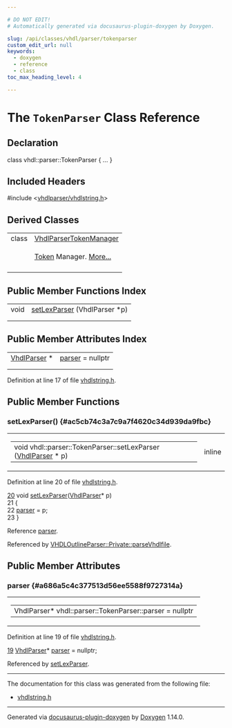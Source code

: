 ```yaml
---

# DO NOT EDIT!
# Automatically generated via docusaurus-plugin-doxygen by Doxygen.

slug: /api/classes/vhdl/parser/tokenparser
custom_edit_url: null
keywords:
  - doxygen
  - reference
  - class
toc_max_heading_level: 4

---
```


<div class="doxyPage">

# The `TokenParser` Class Reference



## Declaration

<div class="doxyDeclaration">
class vhdl::parser::TokenParser { ... }
</div>

## Included Headers

<div class="doxyIncludesList">#include &lt;<a href="/web-doxygen/docs/api/files/vhdlparser/vhdlstring-h">vhdlparser/vhdlstring.h</a>&gt;
</div>

## Derived Classes

<table class="doxyMembersIndex">

<tr class="doxyMemberIndexItem">
<td class="doxyMemberIndexItemType" align="left" valign="top">class</td>
<td class="doxyMemberIndexItemName" align="left" valign="top"><a href="/web-doxygen/docs/api/classes/vhdl/parser/vhdlparsertokenmanager">VhdlParserTokenManager</a></td>
</tr>
<tr class="doxyMemberIndexDescription">
<td class="doxyMemberIndexDescriptionLeft"></td>
<td class="doxyMemberIndexDescriptionRight">
<p><a href="/web-doxygen/docs/api/classes/vhdl/parser/token">Token</a> Manager. <a href="/web-doxygen/docs/api/classes/vhdl/parser/vhdlparsertokenmanager/#details">More...</a></p>
</td>
</tr>
<tr class="doxyMemberIndexSeparator">
<td class="doxyMemberIndexSeparator" colspan="2"></td>
</tr>

</table>

## Public Member Functions Index

<table class="doxyMembersIndex">

<tr class="doxyMemberIndexItem">
<td class="doxyMemberIndexItemType" align="left" valign="top">void</td>
<td class="doxyMemberIndexItemName" align="left" valign="top"><a href="#ac5cb74c3a7c9a7f4620c34d939da9fbc">setLexParser</a> (VhdlParser *p)</td>
</tr>
<tr class="doxyMemberIndexDescription">
<td class="doxyMemberIndexDescriptionLeft"></td>
<td class="doxyMemberIndexDescriptionRight">
</td>
</tr>
<tr class="doxyMemberIndexSeparator">
<td class="doxyMemberIndexSeparator" colspan="2"></td>
</tr>

</table>

## Public Member Attributes Index

<table class="doxyMembersIndex">

<tr class="doxyMemberIndexItem">
<td class="doxyMemberIndexItemType" align="left" valign="top"><a href="/web-doxygen/docs/api/classes/vhdl/parser/vhdlparser">VhdlParser</a> *</td>
<td class="doxyMemberIndexItemName" align="left" valign="top"><a href="#a686a5c4c377513d56ee5588f9727314a">parser</a> = nullptr</td>
</tr>
<tr class="doxyMemberIndexDescription">
<td class="doxyMemberIndexDescriptionLeft"></td>
<td class="doxyMemberIndexDescriptionRight">
</td>
</tr>
<tr class="doxyMemberIndexSeparator">
<td class="doxyMemberIndexSeparator" colspan="2"></td>
</tr>

</table>


<p>Definition at line 17 of file <a href="/web-doxygen/docs/api/files/vhdlparser/vhdlstring-h">vhdlstring.h</a>.</p>


<div class="doxySectionDef">

## Public Member Functions

### setLexParser() {#ac5cb74c3a7c9a7f4620c34d939da9fbc}

<div class="doxyMemberItem">
<div class="doxyMemberProto">
<table class="doxyMemberLabels">
<tr class="doxyMemberLabels">
<td class="doxyMemberLabelsLeft">
<table class="doxyMemberName">
<tr>
<td class="doxyMemberName">void vhdl::parser::TokenParser::setLexParser (<a href="/web-doxygen/docs/api/classes/vhdl/parser/vhdlparser">VhdlParser</a> * p)</td>
</tr>
</table>
</td>
<td class="doxyMemberLabelsRight">
<span class="doxyMemberLabels">
<span class="doxyMemberLabel inline">inline</span>
</span>
</td>
</tr>
</table>
</div>
<div class="doxyMemberDoc">



<p>Definition at line 20 of file <a href="/web-doxygen/docs/api/files/vhdlparser/vhdlstring-h">vhdlstring.h</a>.</p>


<div class="doxyProgramListing">

<div class="doxyCodeLine"><span class="doxyLineNumber"><a href="#ac5cb74c3a7c9a7f4620c34d939da9fbc">20</a></span><span class="doxyLineContent"><span class="doxyHighlight">      </span><span class="doxyHighlightKeywordType">void</span><span class="doxyHighlight">   <a href="#ac5cb74c3a7c9a7f4620c34d939da9fbc">setLexParser</a>(<a href="/web-doxygen/docs/api/classes/vhdl/parser/vhdlparser">VhdlParser</a>* p)</span></span></div>
<div class="doxyCodeLine"><span class="doxyLineNumber">21</span><span class="doxyLineContent"><span class="doxyHighlight">      {</span></span></div>
<div class="doxyCodeLine"><span class="doxyLineNumber">22</span><span class="doxyLineContent"><span class="doxyHighlight">        <a href="#a686a5c4c377513d56ee5588f9727314a">parser</a> = p;</span></span></div>
<div class="doxyCodeLine"><span class="doxyLineNumber">23</span><span class="doxyLineContent"><span class="doxyHighlight">      }</span></span></div>

</div>


<p>Reference <a href="#a686a5c4c377513d56ee5588f9727314a">parser</a>.</p>


<p>Referenced by <a href="/web-doxygen/docs/api/structs/vhdloutlineparser/private/#a09e1a5b366fadb1761f46049e67df6c5">VHDLOutlineParser::Private::parseVhdlfile</a>.</p>

</div>
</div>

</div>

<div class="doxySectionDef">

## Public Member Attributes

### parser {#a686a5c4c377513d56ee5588f9727314a}

<div class="doxyMemberItem">
<div class="doxyMemberProto">
<table class="doxyMemberLabels">
<tr class="doxyMemberLabels">
<td class="doxyMemberLabelsLeft">
<table class="doxyMemberName">
<tr>
<td class="doxyMemberName">VhdlParser* vhdl::parser::TokenParser::parser = nullptr</td>
</tr>
</table>
</td>
</tr>
</table>
</div>
<div class="doxyMemberDoc">



<p>Definition at line 19 of file <a href="/web-doxygen/docs/api/files/vhdlparser/vhdlstring-h">vhdlstring.h</a>.</p>


<div class="doxyProgramListing">

<div class="doxyCodeLine"><span class="doxyLineNumber"><a href="#a686a5c4c377513d56ee5588f9727314a">19</a></span><span class="doxyLineContent"><span class="doxyHighlight">      <a href="/web-doxygen/docs/api/classes/vhdl/parser/vhdlparser">VhdlParser</a>* <a href="#a686a5c4c377513d56ee5588f9727314a">parser</a> = </span><span class="doxyHighlightKeyword">nullptr</span><span class="doxyHighlight">;</span></span></div>

</div>


<p>Referenced by <a href="#ac5cb74c3a7c9a7f4620c34d939da9fbc">setLexParser</a>.</p>

</div>
</div>

</div>

<hr/>

The documentation for this class was generated from the following file:

<ul>
<li><a href="/web-doxygen/docs/api/files/vhdlparser/vhdlstring-h">vhdlstring.h</a></li>
</ul>

<hr/>

<p class="doxyGeneratedBy">Generated via <a href="https://github.com/xpack/docusaurus-plugin-doxygen">docusaurus-plugin-doxygen</a> by <a href="https://www.doxygen.nl">Doxygen</a> 1.14.0.</p>

</div>
